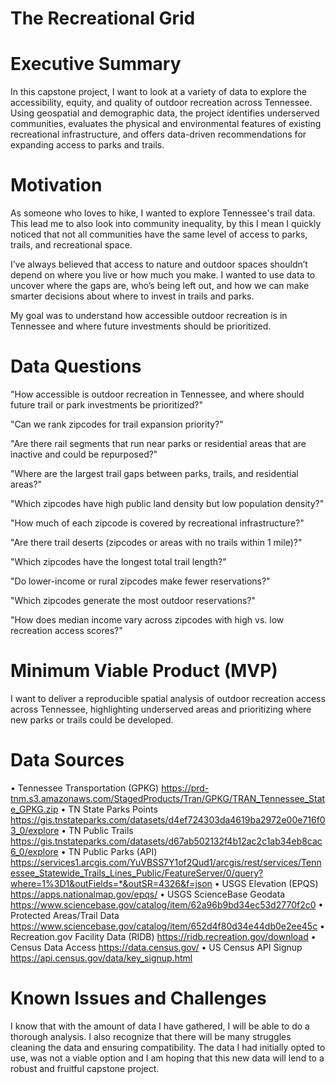 # The Recreational Grid 

# Executive Summary
In this capstone project, I want to look at a variety of data to explore the accessibility, equity, and quality of outdoor recreation across Tennessee. Using geospatial and demographic data, the project identifies underserved communities, evaluates the physical and environmental features of existing recreational infrastructure, and offers data-driven recommendations for expanding access to parks and trails. 

# Motivation
As someone who loves to hike, I wanted to explore Tennessee's trail data. This lead me to also look into community inequality, by this I mean I quickly noticed that not all communities have the same level of access to parks, trails, and recreational space. 

I’ve always believed that access to nature and outdoor spaces shouldn’t depend on where you live or how much you make. I wanted to use data to uncover where the gaps are, who’s being left out, and how we can make smarter decisions about where to invest in trails and parks.

My goal was to understand how accessible outdoor recreation is in Tennessee and where future investments should be prioritized.

# Data Questions
"How accessible is outdoor recreation in Tennessee, and where should future trail or park investments be prioritized?"

"Can we rank zipcodes for trail expansion priority?"

"Are there rail segments that run near parks or residential areas that are inactive and could be repurposed?"

"Where are the largest trail gaps between parks, trails, and residential areas?"

"Which zipcodes have high public land density but low population density?"

"How much of each zipcode is covered by recreational infrastructure?"

"Are there trail deserts (zipcodes or areas with no trails within 1 mile)?"

"Which zipcodes have the longest total trail length?"

"Do lower-income or rural zipcodes make fewer reservations?"

"Which zipcodes generate the most outdoor reservations?"

"How does median income vary across zipcodes with high vs. low recreation access scores?"

# Minimum Viable Product (MVP)
I want to deliver a reproducible spatial analysis of outdoor recreation access across Tennessee, highlighting underserved areas and prioritizing where new parks or trails could be developed.

# Data Sources
•	Tennessee Transportation (GPKG)
https://prd-tnm.s3.amazonaws.com/StagedProducts/Tran/GPKG/TRAN_Tennessee_State_GPKG.zip
•	TN State Parks Points
https://gis.tnstateparks.com/datasets/d4ef724303da4619ba2972e00e716f03_0/explore
•	TN Public Trails
https://gis.tnstateparks.com/datasets/d67ab502132f4b12ac2c1ab34eb8cac6_0/explore
•	TN Public Parks (API)
https://services1.arcgis.com/YuVBSS7Y1of2Qud1/arcgis/rest/services/Tennessee_Statewide_Trails_Lines_Public/FeatureServer/0/query?where=1%3D1&outFields=*&outSR=4326&f=json
•	USGS Elevation (EPQS)
https://apps.nationalmap.gov/epqs/
•	USGS ScienceBase Geodata
https://www.sciencebase.gov/catalog/item/62a96b9bd34ec53d2770f2c0
•	Protected Areas/Trail Data
https://www.sciencebase.gov/catalog/item/652d4f80d34e44db0e2ee45c
•	Recreation.gov Facility Data (RIDB)
https://ridb.recreation.gov/download
•	Census Data Access
https://data.census.gov/
•	US Census API Signup
https://api.census.gov/data/key_signup.html

# Known Issues and Challenges
I know that with the amount of data I have gathered, I will be able to do a thorough analysis. I also recognize that there will be many struggles cleaning the data and ensuring compatibility. The data I had initially opted to use, was not a viable option and I am hoping that this new data will lend to a robust and fruitful capstone project.
